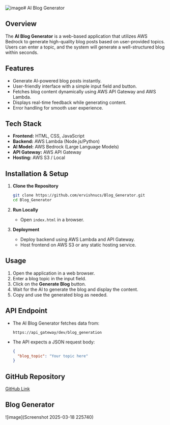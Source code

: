 ![image](https://github.com/user-attachments/assets/17a2730e-daf0-4f1a-bd05-e8efca49242a)# AI Blog Generator

## Overview
The **AI Blog Generator** is a web-based application that utilizes AWS Bedrock to generate high-quality blog posts based on user-provided topics. Users can enter a topic, and the system will generate a well-structured blog within seconds.

## Features
- Generate AI-powered blog posts instantly.
- User-friendly interface with a simple input field and button.
- Fetches blog content dynamically using AWS API Gateway and AWS Lambda.
- Displays real-time feedback while generating content.
- Error handling for smooth user experience.

## Tech Stack
- **Frontend:** HTML, CSS, JavaScript
- **Backend:** AWS Lambda (Node.js/Python)
- **AI Model:** AWS Bedrock (Large Language Models)
- **API Gateway:** AWS API Gateway
- **Hosting:** AWS S3 / Local

## Installation & Setup
1. **Clone the Repository**
   ```sh
   git clone https://github.com/ervishnucs/Blog_Generator.git
   cd Blog_Generator
   ```

2. **Run Locally**
   - Open `index.html` in a browser.

3. **Deployment**
   - Deploy backend using AWS Lambda and API Gateway.
   - Host frontend on AWS S3 or any static hosting service.

## Usage
1. Open the application in a web browser.
2. Enter a blog topic in the input field.
3. Click on the **Generate Blog** button.
4. Wait for the AI to generate the blog and display the content.
5. Copy and use the generated blog as needed.

## API Endpoint
- The AI Blog Generator fetches data from:
  ```
  https://api_gateway/dev/blog_generation
  ```
- The API expects a JSON request body:
  ```json
  {
    "blog_topic": "Your topic here"
  }
  ```
## GitHub Repository
[GitHub Link](https://github.com/ervishnucs/Blog_Generator)

## Blog Generator

![image](Screenshot 2025-03-18 225740)




